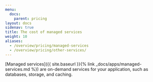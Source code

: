 ```yaml
---
menu:
  docs:
    parent: pricing
layout: docs
sidenav: true
title: The cost of managed services
weight: 10
aliases:
  - /overview/pricing/managed-services
  - /overview/pricing/other-services/
---
```


[Managed services]({{ site.baseurl }}{% link _docs/apps/managed-services.md %}) are on-demand services for your application, such as databases, storage, and caching.
